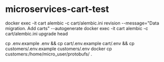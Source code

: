# microservices-cart-test

docker exec -it cart alembic -c cart/alembic.ini revision --message="Data migration. Add carts" --autogenerate
docker exec -it cart alembic -c cart/alembic.ini upgrade head

cp .env.example .env && cp cart/.env.example cart/.env && cp customers/.env.example customers/.env
docker cp customers:/home/micro_user/protobufs/ .
